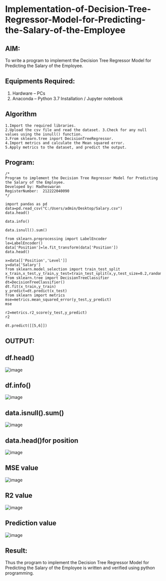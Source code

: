 # Implementation-of-Decision-Tree-Regressor-Model-for-Predicting-the-Salary-of-the-Employee

## AIM:
To write a program to implement the Decision Tree Regressor Model for Predicting the Salary of the Employee.

## Equipments Required:
1. Hardware – PCs
2. Anaconda – Python 3.7 Installation / Jupyter notebook

## Algorithm
```
1.Import the required libraries.
2.Upload the csv file and read the dataset. 3.Check for any null values using the isnull() function.
3.From sklearn.tree inport DecisionTreeRegressor.
4.Import metrics and calculate the Mean squared error.
5.Apply metrics to the dataset, and predict the output.
```
## Program:
```
/*
Program to implement the Decision Tree Regressor Model for Predicting the Salary of the Employee.
Developed by: Madheswaran
RegisterNumber:  212222040090
*/

import pandas as pd
data=pd.read_csv("C:/Users/admin/Desktop/Salary.csv")
data.head()

data.info()

data.isnull().sum()

from sklearn.preprocessing import LabelEncoder
le=LabelEncoder()
data['Position']=le.fit_transform(data['Position'])
data.head()

x=data[['Position','Level']]
y=data['Salary']
from sklearn.model_selection import train_test_split
x_train,x_test,y_train,y_test=train_test_split(x,y,test_size=0.2,random_state=2)
from sklearn.tree import DecisionTreeClassifier
dt=DecisionTreeClassifier()
dt.fit(x_train,y_train)
y_predict=dt.predict(x_test)
from sklearn import metrics
mse=metrics.mean_squared_error(y_test,y_predict)
mse

r2=metrics.r2_score(y_test,y_predict)
r2

dt.predict([[5,6]])
```

## OUTPUT:

## df.head()

![image](https://github.com/sanjayy2431/Implementation-of-Decision-Tree-Regressor-Model-for-Predicting-the-Salary-of-the-Employee/assets/149365143/3293b7de-0326-408f-8f73-424b654b224d)

## df.info()

![image](https://github.com/sanjayy2431/Implementation-of-Decision-Tree-Regressor-Model-for-Predicting-the-Salary-of-the-Employee/assets/149365143/09988f91-43df-4784-8df9-615664d78bf2)

## data.isnull().sum()

![image](https://github.com/sanjayy2431/Implementation-of-Decision-Tree-Regressor-Model-for-Predicting-the-Salary-of-the-Employee/assets/149365143/20fb64f3-534f-41de-94ba-933c425356b2)

## data.head()for position

![image](https://github.com/sanjayy2431/Implementation-of-Decision-Tree-Regressor-Model-for-Predicting-the-Salary-of-the-Employee/assets/149365143/fec45cb6-b7c9-44f3-b863-1c67eb4158c0)

## MSE value

![image](https://github.com/sanjayy2431/Implementation-of-Decision-Tree-Regressor-Model-for-Predicting-the-Salary-of-the-Employee/assets/149365143/fec45cb6-b7c9-44f3-b863-1c67eb4158c0)

## R2 value

![image](https://github.com/sanjayy2431/Implementation-of-Decision-Tree-Regressor-Model-for-Predicting-the-Salary-of-the-Employee/assets/149365143/6ce9a84c-d867-42a7-82d0-13f3741dd02f)

## Prediction value

![image](https://github.com/sanjayy2431/Implementation-of-Decision-Tree-Regressor-Model-for-Predicting-the-Salary-of-the-Employee/assets/149365143/3cf92e12-cbfc-4f9c-94ff-3f9cd3a06eac)


## Result:
Thus the program to implement the Decision Tree Regressor Model for Predicting the Salary of the Employee is written and verified using python programming.
